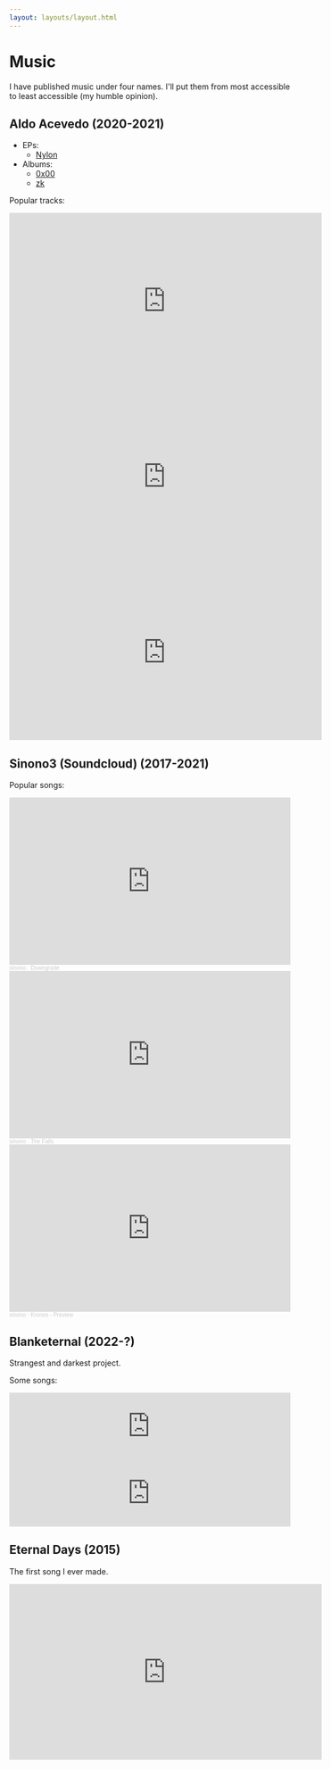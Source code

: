 ```yaml
---
layout: layouts/layout.html
---
```


# Music

I have published music under four names. I'll put them from most accessible to least accessible (my humble opinion).

## Aldo Acevedo (2020-2021)

<!-- My most famous name by far. Genres are mainly "IDM" (Dumb Dance Music) and ambient (I listened to a lot of Aphex Twin at the time). -->
<!-- All songs under this name are available on YouTube, Spotify, Apple Music and other platforms. Under this name I have released: -->

- EPs:
  - [Nylon](https://www.youtube.com/playlist?list=OLAK5uy_nbgcj8BVfBCAZqv_oRXGQJHxKLbRt14gU)
- Albums:
  - [0x00](https://www.youtube.com/playlist?list=OLAK5uy_m902aNJPDf5rFHxWgrm8wEcPoywe9eYmo)
  - [zk](https://www.youtube.com/playlist?list=OLAK5uy_nYTPJmcKlpND8KSr5sNjk2gx3x4xWHgUE)

Popular tracks:

<iframe width="560" height="315" src="https://www.youtube.com/embed/akakL1TPvHE?si=3LRMltlrrb5-9ynx" title="YouTube video player" frameborder="0" allow="accelerometer; autoplay; clipboard-write; encrypted-media; gyroscope; picture-in-picture; web-share" allowfullscreen></iframe>

<iframe width="560" height="315" src="https://www.youtube.com/embed/djd1TjjSqcU?si=DX1dxRC6hMqSVyXX" title="YouTube video player" frameborder="0" allow="accelerometer; autoplay; clipboard-write; encrypted-media; gyroscope; picture-in-picture; web-share" allowfullscreen></iframe>

<iframe width="560" height="315" src="https://www.youtube.com/embed/gZsCaE8o8sg?si=aeWyPiYTwUc5LJ4Z" title="YouTube video player" frameborder="0" allow="accelerometer; autoplay; clipboard-write; encrypted-media; gyroscope; picture-in-picture; web-share" allowfullscreen></iframe>

## Sinono3 (Soundcloud) (2017-2021)

Popular songs:

<iframe width="100%" height="300" scrolling="no" frameborder="no" allow="autoplay" src="https://w.soundcloud.com/player/?url=https%3A//api.soundcloud.com/tracks/414920772&color=%23ff5500&auto_play=false&hide_related=false&show_comments=true&show_user=true&show_reposts=false&show_teaser=true&visual=true"></iframe><div style="font-size: 10px; color: #cccccc;line-break: anywhere;word-break: normal;overflow: hidden;white-space: nowrap;text-overflow: ellipsis; font-family: Interstate,Lucida Grande,Lucida Sans Unicode,Lucida Sans,Garuda,Verdana,Tahoma,sans-serif;font-weight: 100;"><a href="https://soundcloud.com/sinono3" title="sinono" target="_blank" style="color: #cccccc; text-decoration: none;">sinono</a> · <a href="https://soundcloud.com/sinono3/downgrade" title="Downgrade" target="_blank" style="color: #cccccc; text-decoration: none;">Downgrade</a></div>

<iframe width="100%" height="300" scrolling="no" frameborder="no" allow="autoplay" src="https://w.soundcloud.com/player/?url=https%3A//api.soundcloud.com/tracks/484354923&color=%23ff5500&auto_play=false&hide_related=false&show_comments=true&show_user=true&show_reposts=false&show_teaser=true&visual=true"></iframe><div style="font-size: 10px; color: #cccccc;line-break: anywhere;word-break: normal;overflow: hidden;white-space: nowrap;text-overflow: ellipsis; font-family: Interstate,Lucida Grande,Lucida Sans Unicode,Lucida Sans,Garuda,Verdana,Tahoma,sans-serif;font-weight: 100;"><a href="https://soundcloud.com/sinono3" title="sinono" target="_blank" style="color: #cccccc; text-decoration: none;">sinono</a> · <a href="https://soundcloud.com/sinono3/the-falls" title="The Falls" target="_blank" style="color: #cccccc; text-decoration: none;">The Falls</a></div>

<iframe width="100%" height="300" scrolling="no" frameborder="no" allow="autoplay" src="https://w.soundcloud.com/player/?url=https%3A//api.soundcloud.com/tracks/363284786&color=%23ff5500&auto_play=false&hide_related=false&show_comments=true&show_user=true&show_reposts=false&show_teaser=true&visual=true"></iframe><div style="font-size: 10px; color: #cccccc;line-break: anywhere;word-break: normal;overflow: hidden;white-space: nowrap;text-overflow: ellipsis; font-family: Interstate,Lucida Grande,Lucida Sans Unicode,Lucida Sans,Garuda,Verdana,Tahoma,sans-serif;font-weight: 100;"><a href="https://soundcloud.com/sinono3" title="sinono" target="_blank" style="color: #cccccc; text-decoration: none;">sinono</a> · <a href="https://soundcloud.com/sinono3/kronos-preview" title="Kronos - Preview" target="_blank" style="color: #cccccc; text-decoration: none;">Kronos - Preview</a></div>

## Blanketernal (2022-?)

Strangest and darkest project.
<!-- Started using this name since what I first uploaded had absolutely nothing to do with previous releases. -->
<!-- Some of the things I have uploaded I consider not even songs but just noise collages. Since I started university I haven't had the time to put more things up. Genres are Power Noise, Flashcore (I hope), Dark Ambient, Drone and a bit of Vaporwave and Harsh Noise as well. I think these releases are best enjoyed on headphones. With some of these songs I just didn't care about the mix. -->

Some songs:

<iframe style="border: 0; width: 100%; height: 120px;" src="https://bandcamp.com/EmbeddedPlayer/album=2979152697/size=large/bgcol=ffffff/linkcol=0687f5/tracklist=false/artwork=small/transparent=true/" seamless><a href="https://blanketernal.bandcamp.com/album/7">!7 by Blanketernal</a></iframe>

<iframe style="border: 0; width: 100%; height: 120px;" src="https://bandcamp.com/EmbeddedPlayer/album=300418841/size=large/bgcol=ffffff/linkcol=0687f5/tracklist=false/artwork=small/transparent=true/" seamless><a href="https://blanketernal.bandcamp.com/album/deltei">deltei by Blanketernal</a></iframe>

## Eternal Days (2015)

<!-- This is inaccessible because it just sucks since I was just beginning to use FL Studio 9. --> 
<!-- Only released a single song under this name. -->

The first song I ever made.

<iframe width="560" height="315" src="https://www.youtube.com/embed/NN8o2gDAs1s?si=FRogvBVBV2CU3U0a" title="YouTube video player" frameborder="0" allow="accelerometer; autoplay; clipboard-write; encrypted-media; gyroscope; picture-in-picture; web-share" allowfullscreen></iframe>

